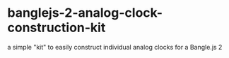 # banglejs-2-analog-clock-construction-kit
 a simple "kit" to easily construct individual analog clocks for a Bangle.js 2
